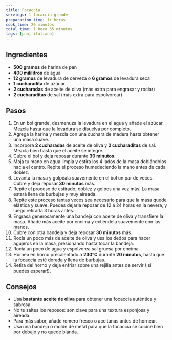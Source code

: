 ```yaml
---
title: Focaccia
servings: 1 focaccia grande
preparation_time: 1+ horas
cook_time: 20 minutos
total_time: 1 hora 35 minutos
tags: [pan, italiana]
---
```


## Ingredientes

- **500 gramos** de harina de pan
- **400 mililitros** de agua
- **12 gramos** de levadura de cerveza o **6 gramos** de levadura seca
- **1 cucharadita** de azúcar
- **2 cucharadas** de aceite de oliva (más extra para engrasar y rociar)
- **2 cucharaditas** de sal (más extra para espolvorear)

## Pasos

1. En un bol grande, desmenuza la levadura en el agua y añade el azúcar. Mezcla hasta que la levadura se disuelva por completo.
2. Agrega la harina y mezcla con una cuchara de madera hasta obtener una masa suave.
3. Incorpora **2 cucharadas** de aceite de oliva y **2 cucharaditas** de sal. Mezcla bien hasta que el aceite se integre.
4. Cubre el bol y deja reposar durante **30 minutos**.
5. Moja tu mano en agua limpia y estira los 4 lados de la masa doblándolos hacia el centro. Repite el proceso humedeciendo la mano antes de cada doblez.
6. Levanta la masa y golpéala suavemente en el bol un par de veces. Cubre y deja reposar **30 minutos** más.
7. Repite el proceso de estirado, doblez y golpes una vez más. La masa estará llena de burbujas y muy aireada.
8. Repite este proceso tantas veces sea necesario para que la masa quede elástica y suave. Puedes dejarla reposar de 12 a 24 horas en la nevera, y luego retirarla 3 horas antes.
9. Engrasa generosamente una bandeja con aceite de oliva y transfiere la masa. Añade más aceite por encima y extiéndela suavemente con las manos.
10. Cubre con otra bandeja y deja reposar **30 minutos** más.
11. Rocía un poco más de aceite de oliva y usa los dedos para hacer agujeros en la masa, presionando hasta tocar la bandeja.
12. Rocía un poco de agua y espolvorea sal gruesa por encima.
13. Hornea en horno precalentado a **230°C** durante **20 minutos**, hasta que la focaccia esté dorada y llena de burbujas.
14. Retira del horno y deja enfriar sobre una rejilla antes de servir (¡si puedes esperar!).

## Consejos

- Usa **bastante aceite de oliva** para obtener una focaccia auténtica y sabrosa.
- No te saltes los reposos: son clave para una textura esponjosa y aireada.
- Para más sabor, añade romero fresco o aceitunas antes de hornear.
- Usa una bandeja o molde de metal para que la focaccia se cocine bien por debajo y no quede blanda.
